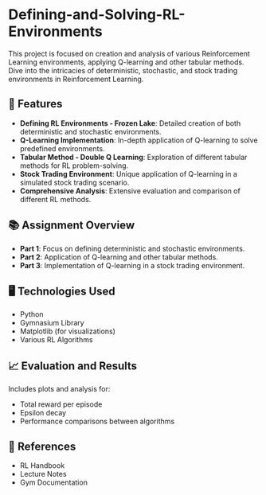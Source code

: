 # Defining-and-Solving-RL-Environments

This project is focused on creation and analysis of various Reinforcement Learning environments, applying Q-learning and other tabular methods. Dive into the intricacies of deterministic, stochastic, and stock trading environments in Reinforcement Learning.

## 🌟 Features

-   **Defining RL Environments - Frozen Lake**: Detailed creation of both deterministic and stochastic environments.
-   **Q-Learning Implementation**: In-depth application of Q-learning to solve predefined environments.
-   **Tabular Method - Double Q Learning**: Exploration of different tabular methods for RL problem-solving.
-   **Stock Trading Environment**: Unique application of Q-learning in a simulated stock trading scenario.
-   **Comprehensive Analysis**: Extensive evaluation and comparison of different RL methods.

## 📚 Assignment Overview

-   **Part 1**: Focus on defining deterministic and stochastic environments.
-   **Part 2**: Application of Q-learning and other tabular methods.
-   **Part 3**: Implementation of Q-learning in a stock trading environment.

## 🖥️ Technologies Used

-   Python
-   Gymnasium Library
-   Matplotlib (for visualizations)
-   Various RL Algorithms

## 📈 Evaluation and Results

Includes plots and analysis for:

-   Total reward per episode
-   Epsilon decay
-   Performance comparisons between algorithms

## 📖 References

-   RL Handbook
-   Lecture Notes
-   Gym Documentation

